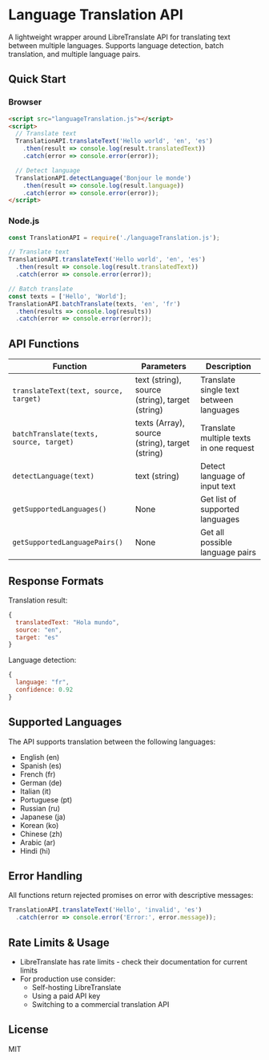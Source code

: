 # Language Translation API

A lightweight wrapper around LibreTranslate API for translating text between multiple languages. Supports language detection, batch translation, and multiple language pairs.

## Quick Start

### Browser
```html
<script src="languageTranslation.js"></script>
<script>
  // Translate text
  TranslationAPI.translateText('Hello world', 'en', 'es')
    .then(result => console.log(result.translatedText))
    .catch(error => console.error(error));

  // Detect language
  TranslationAPI.detectLanguage('Bonjour le monde')
    .then(result => console.log(result.language))
    .catch(error => console.error(error));
</script>
```

### Node.js
```javascript
const TranslationAPI = require('./languageTranslation.js');

// Translate text
TranslationAPI.translateText('Hello world', 'en', 'es')
  .then(result => console.log(result.translatedText))
  .catch(error => console.error(error));

// Batch translate
const texts = ['Hello', 'World'];
TranslationAPI.batchTranslate(texts, 'en', 'fr')
  .then(results => console.log(results))
  .catch(error => console.error(error));
```

## API Functions

| Function | Parameters | Description |
|----------|-----------|-------------|
| `translateText(text, source, target)` | text (string), source (string), target (string) | Translate single text between languages |
| `batchTranslate(texts, source, target)` | texts (Array<string>), source (string), target (string) | Translate multiple texts in one request |
| `detectLanguage(text)` | text (string) | Detect language of input text |
| `getSupportedLanguages()` | None | Get list of supported languages |
| `getSupportedLanguagePairs()` | None | Get all possible language pairs |

## Response Formats

Translation result:
```javascript
{
  translatedText: "Hola mundo",
  source: "en",
  target: "es"
}
```

Language detection:
```javascript
{
  language: "fr",
  confidence: 0.92
}
```

## Supported Languages

The API supports translation between the following languages:
- English (en)
- Spanish (es) 
- French (fr)
- German (de)
- Italian (it)
- Portuguese (pt)
- Russian (ru)
- Japanese (ja)
- Korean (ko)
- Chinese (zh)
- Arabic (ar)
- Hindi (hi)

## Error Handling

All functions return rejected promises on error with descriptive messages:

```javascript
TranslationAPI.translateText('Hello', 'invalid', 'es')
  .catch(error => console.error('Error:', error.message));
```

## Rate Limits & Usage

- LibreTranslate has rate limits - check their documentation for current limits
- For production use consider:
  - Self-hosting LibreTranslate
  - Using a paid API key
  - Switching to a commercial translation API

## License

MIT